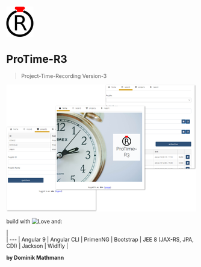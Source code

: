 ![ProTime-R3 Logo](/ProTime-R3-ui/src/assets/images/logoR.png)

# ProTime-R3

> Project-Time-Recording Version-3

![ProTime-R3 Logo](/ProTime-R3-ui/src/assets/images/screen.png)

build with
![Love](https://www.iconfinder.com/icons/1055045/download/png/20) and:

|  
| ---
| Angular 9
| Angular CLI
| PrimenNG
| Bootstrap
| JEE 8 (JAX-RS, JPA, CDI)
| Jackson
| Widlfly
|

**by Dominik Mathmann**
